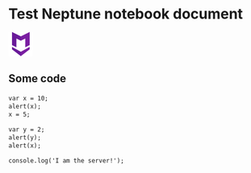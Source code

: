 # Test Neptune notebook document

![image1](https://github.com/adam-p/markdown-here/raw/master/src/common/images/icon48.png "Logo Title Text 1")

## Some code

```neptune[title=Party&nbsp;1,scope=1,env=browser,frame=KINAN]
var x = 10;
alert(x);
x = 5;
```

```neptune[title=Party&nbsp;2,scope=2,env=browser,frame=KINAN]
var y = 2;
alert(y);
alert(x);
```

```neptune[title=Server,scope=3,env=server,frame=KINAN]
console.log('I am the server!');
```
